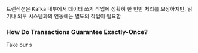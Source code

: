 



트랜잭션은 Kafka 내부에서 데이터 쓰기 작업에 정확히 한 번만 처리를 보장하지만, 읽기나 외부 시스템과의 연동에는 별도의 작업이 필요함

### How Do Transactions Guarantee Exactly-Once?

Take our s